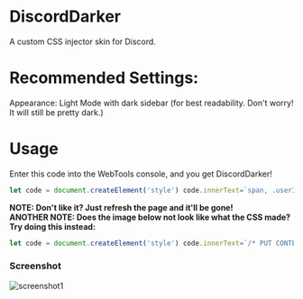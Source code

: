 # DiscordDarker
A custom CSS injector skin for Discord.

# Recommended Settings:
Appearance: Light Mode with dark sidebar 
(for best readability. Don't worry! It will still be pretty dark.)

# Usage
Enter this code into the WebTools console, and you get DiscordDarker!
```js
let code = document.createElement('style') code.innerText=`span, .userInfoBody-1zgAd0, .clamped-2ZePhX {color: black;}.membersWrap-3NUR2t .hiddenMembers-8kpYM0, .scroller-3X7KbA, .members-3WRCEx, .flex-2S1XBF, .content-2hZxGK .container-3PVapX, .content-FDHp32, .container-3PVapX, .content-FDHp32, .formNotice-2nS8ey, .container-YkUktl, .authedApp-8q3NA9, .ontentColumn-1C7as, .app-3xd6d0 {position: relative;background-color: #090909;}.thin-31rlnD {background-color: relative;}.editor-H2NA06>span, .markup-eYLPri {color: black;}.scrollerContent-2SW0kQ, .container-2sjPya, .markup-eYLPri, .messageContent-2t3eCI, .headerText-1qIDDT, .subtext-2HDqJ7, .customStatus-1UAQAK {color: white;}.member-2gU6Ar {margin-right: 10px;}.form-3gdLxP, .webkit-QgSAqd {margin-top: 10px;}.animatedContainer-2laTjx {z-index: 2;width: 234px;}.container-2o3qEW, .containerDefault-YUSmu3, .containerDefault-3TQ5YN, .sectionDivider-189lqb, .content-2a4AW9, .container-ZMc96U, .title-31SJ6t, .sidebarRegion-1VBisG, .sidebar-nqHbhN, .title-31SJ6t, .container-ZMc96U, .form-3gdLxP, .chatContent-3KubbW, .form-3gdLxP:before, .member-2gU6Ar, .members-3WRCEx {background-color: #202020;}.userInfoBody-1zgAd0, .clamped-2ZePhX, .message-372Ods, em {text-align: center;color: black;}`; document.head.appendChild(code)
```

**NOTE: Don't like it? Just refresh the page and it'll be gone!**<br>
**ANOTHER NOTE: Does the image below not look like what the CSS made? Try doing this instead:**
```js
let code = document.createElement('style') code.innerText=`/* PUT CONTENT OF DARK.CSS IN HERE */`; document.head.appendChild(code)
```

### Screenshot
![screenshot1](https://i.ibb.co/VwBQnFW/image.png)
